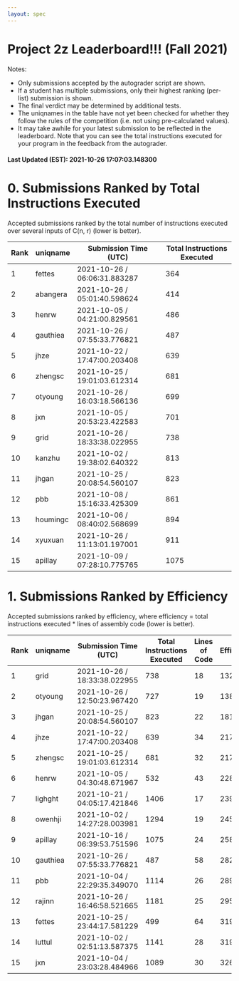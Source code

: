 ```yaml
---
layout: spec
---
```


Project 2z Leaderboard!!! (Fall 2021)
==============================
Notes:
- Only submissions accepted by the autograder script are shown.
- If a student has multiple submissions, only their highest ranking (per-list) submission is shown.
- The final verdict may be determined by additional tests.
- The uniqnames in the table have not yet been checked for whether they follow the rules of the competition (i.e. not using pre-calculated values).
- It may take awhile for your latest submission to be reflected in the leaderboard. Note that you can see the total instructions executed for your program in the feedback from the autograder.


#### Last Updated (EST): 2021-10-26 17:07:03.148300

# 0. Submissions Ranked by Total Instructions Executed
Accepted submissions ranked by the total number of instructions executed over several inputs of C(n, r) (lower is better).

| Rank  | uniqname | Submission Time (UTC) | Total Instructions Executed |
|---|---|---|---|
| 1 | fettes | 2021-10-26 / 06:06:31.883287 | 364 |
| 2 | abangera | 2021-10-26 / 05:01:40.598624 | 414 |
| 3 | henrw | 2021-10-05 / 04:21:00.829561 | 486 |
| 4 | gauthiea | 2021-10-26 / 07:55:33.776821 | 487 |
| 5 | jhze | 2021-10-22 / 17:47:00.203408 | 639 |
| 6 | zhengsc | 2021-10-25 / 19:01:03.612314 | 681 |
| 7 | otyoung | 2021-10-26 / 16:03:18.566136 | 699 |
| 8 | jxn | 2021-10-05 / 20:53:23.422583 | 701 |
| 9 | grid | 2021-10-26 / 18:33:38.022955 | 738 |
| 10 | kanzhu | 2021-10-02 / 19:38:02.640322 | 813 |
| 11 | jhgan | 2021-10-25 / 20:08:54.560107 | 823 |
| 12 | pbb | 2021-10-08 / 15:16:33.425309 | 861 |
| 13 | houmingc | 2021-10-06 / 08:40:02.568699 | 894 |
| 14 | xyuxuan | 2021-10-26 / 11:13:01.197001 | 911 |
| 15 | apillay | 2021-10-09 / 07:28:10.775765 | 1075 |


# 1. Submissions Ranked by Efficiency
Accepted submissions ranked by efficiency, where efficiency = total instructions executed * lines of assembly code (lower is better).

| Rank  | uniqname | Submission Time (UTC) | Total Instructions Executed |Lines of Code | Efficiency |
|---|---|---|---|---|---|
| 1 | grid | 2021-10-26 / 18:33:38.022955 | 738 | 18 | 13284 |
| 2 | otyoung | 2021-10-26 / 12:50:23.967420 | 727 | 19 | 13813 |
| 3 | jhgan | 2021-10-25 / 20:08:54.560107 | 823 | 22 | 18106 |
| 4 | jhze | 2021-10-22 / 17:47:00.203408 | 639 | 34 | 21726 |
| 5 | zhengsc | 2021-10-25 / 19:01:03.612314 | 681 | 32 | 21792 |
| 6 | henrw | 2021-10-05 / 04:30:48.671967 | 532 | 43 | 22876 |
| 7 | lighght | 2021-10-21 / 04:05:17.421846 | 1406 | 17 | 23902 |
| 8 | owenhji | 2021-10-02 / 14:27:28.003981 | 1294 | 19 | 24586 |
| 9 | apillay | 2021-10-16 / 06:39:53.751596 | 1075 | 24 | 25800 |
| 10 | gauthiea | 2021-10-26 / 07:55:33.776821 | 487 | 58 | 28246 |
| 11 | pbb | 2021-10-04 / 22:29:35.349070 | 1114 | 26 | 28964 |
| 12 | rajinn | 2021-10-26 / 16:46:58.521665 | 1181 | 25 | 29525 |
| 13 | fettes | 2021-10-25 / 23:44:17.581229 | 499 | 64 | 31936 |
| 14 | luttul | 2021-10-02 / 02:51:13.587375 | 1141 | 28 | 31948 |
| 15 | jxn | 2021-10-04 / 23:03:28.484966 | 1089 | 30 | 32670 |

